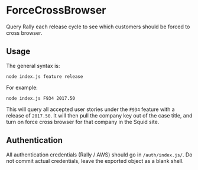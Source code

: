 ﻿# ForceCrossBrowser

Query Rally each release cycle to see which customers should be forced to cross browser.

## Usage

The general syntax is:

`node index.js feature release`

For example:

`node index.js F934 2017.50`

This will query all accepted user stories under the `F934` feature with a release of `2017.50`. It will then pull the company key out of the case title, and turn on force cross browser for that company in the Squid site.

## Authentication

All authentication credentials (Rally / AWS) should go in `/auth/index.js/`. Do not commit actual credentials, leave the exported object as a blank shell.